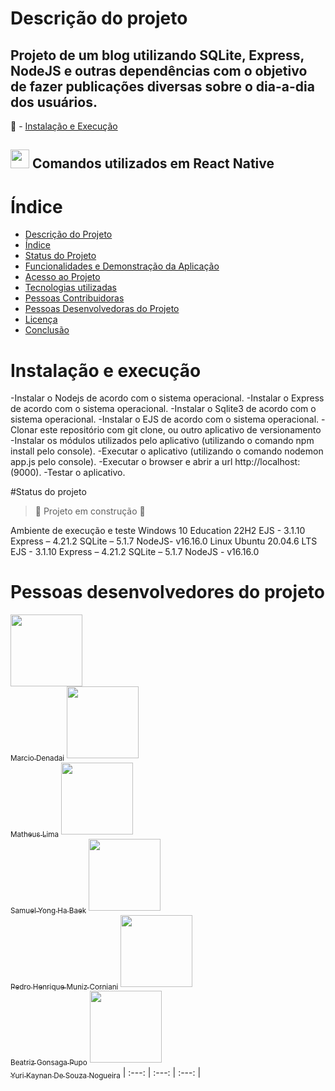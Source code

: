 # Descrição do projeto
## Projeto de um blog utilizando SQLite, Express, NodeJS e outras dependências com o objetivo de fazer publicações diversas sobre o dia-a-dia dos usuários.

:round_pushpin: - [Instalação e Execução](#instalação-e-execução) <br>
## <img src="https://cdn.jsdelivr.net/gh/devicons/devicon/icons/react/react-original.svg" width="30" height="30"/> Comandos utilizados em React Native
 
# Índice
* [Descrição do Projeto](#descrição-do-projeto)
* [Índice](#índice)
* [Status do Projeto](#status-do-Projeto)
* [Funcionalidades e Demonstração da Aplicação](#funcionalidades-e-demonstração-da-aplicação)
* [Acesso ao Projeto](#acesso-ao-projeto)
* [Tecnologias utilizadas](#tecnologias-utilizadas)
* [Pessoas Contribuidoras](#pessoas-contribuidoras)
* [Pessoas Desenvolvedoras do Projeto](#pessoas-desenvolvedoras)
* [Licença](#licença)
* [Conclusão](#conclusão)
  
# Instalação e execução
-Instalar o Nodejs de acordo com o sistema operacional.
-Instalar o Express de acordo com o sistema operacional.
-Instalar o Sqlite3 de acordo com o sistema operacional.
-Instalar o EJS de acordo com o sistema operacional.
-Clonar este repositório com git clone, ou outro aplicativo de versionamento
-Instalar os módulos utilizados pelo aplicativo (utilizando o comando npm install pelo console).
-Executar o aplicativo (utilizando o comando nodemon app.js pelo console). 
-Executar o browser e abrir a url http://localhost: (9000).
-Testar o aplicativo.

#Status do projeto
> :construction: Projeto em construção :construction:

Ambiente de execução e teste
Windows 10 Education 22H2
EJS - 3.1.10
Express – 4.21.2
SQLite – 5.1.7
NodeJS- v16.16.0
Linux Ubuntu 20.04.6 LTS
EJS - 3.1.10
Express – 4.21.2
SQLite – 5.1.7
NodeJS - v16.16.0


# Pessoas desenvolvedores do projeto
[<img loading="lazy" src="https://avatars.githubusercontent.com/u/125585681?v=4" width=115><br><sub>Marcio Denadai</sub>](https://github.com/DenadaiSenai)
[<img loading="lazy" src="https://avatars.githubusercontent.com/u/154000567?v=4" width=115><br><sub>Matheus Lima</sub>](https://github.com/ProfMthLuiz)
[<img loading="lazy" src="https://avatars.githubusercontent.com/u/163847315?v=4" width=115><br><sub>Samuel Yong Ha Baek</sub>](https://github.com/ISamuelBaekI)
[<img loading="lazy" src="https://avatars.githubusercontent.com/u/163860482?v=4" width=115><br><sub>Pedro Henrique Muniz Corniani</sub>](https://github.com/PedroMunizSENAI)
[<img loading="lazy" src="https://avatars.githubusercontent.com/u/163849516?v=4" width=115><br><sub>Beatriz Gonsaga Pupo</sub>](https://github.com/BeatrizPupo)
[<img loading="lazy" src="https://avatars.githubusercontent.com/u/163848228?v=4" width=115><br><sub>Yuri Kaynan De Souza Nogueira</sub>](https://github.com/YuriKaynanSenai)
| :---: | :---: | :---: |
